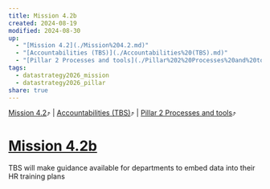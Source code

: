 ```yaml
---
title: Mission 4.2b
created: 2024-08-19
modified: 2024-08-30
up:
  - "[Mission 4.2](./Mission%204.2.md)"
  - "[Accountabilities (TBS)](./Accountabilities%20(TBS).md)"
  - "[Pillar 2 Processes and tools](./Pillar%202%20Processes%20and%20tools.md)"
tags:
  - datastrategy2026_mission
  - datastrategy2026_pillar
share: true
---
```

[Mission 4.2](./Mission%204.2.md)⤴️ | [Accountabilities (TBS)](./Accountabilities%20(TBS).md)⤴️ | [Pillar 2 Processes and tools](./Pillar%202%20Processes%20and%20tools.md)⤴️
# [Mission 4.2b](Mission%204.2b.md)
TBS will make guidance available for departments to embed data into their HR training plans
